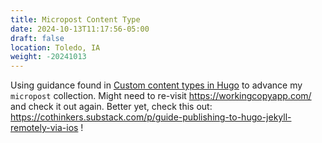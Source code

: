 ```yaml
---
title: Micropost Content Type
date: 2024-10-13T11:17:56-05:00
draft: false
location: Toledo, IA
weight: -20241013
---
```


Using guidance found in [Custom content types in Hugo](https://michaelheap.com/custom-content-types-in-hugo/) to advance my `micropost` collection.  Might need to re-visit https://workingcopyapp.com/ and check it out again.  Better yet, check this out: https://cothinkers.substack.com/p/guide-publishing-to-hugo-jekyll-remotely-via-ios !